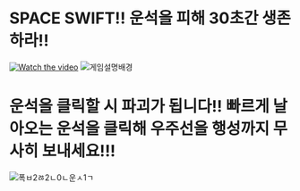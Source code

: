 # SPACE SWIFT!! 운석을 피해 30초간 생존하라!!
[![Watch the video](https://i.imgur.com/vKb2F1B.png)](https://youtu.be/GtLxqeUJ0Vw)
![게임설명배경](https://user-images.githubusercontent.com/65847457/101317489-f5395f00-38a1-11eb-8fed-11dcf7d64098.png)
# 운석을 클릭할 시 파괴가 됩니다!! 빠르게 날아오는 운석을 클릭해 우주선을 행성까지 무사히 보내세요!!!
![폭ㅂ2ㅀ2ㄴ0ㄴ운ㅅ1ㄱ](https://user-images.githubusercontent.com/65847457/101317641-37fb3700-38a2-11eb-95d9-d495fb168bad.png)
